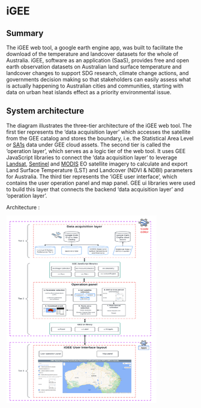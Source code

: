 # iGEE 

## Summary 
The iGEE web tool, a google earth engine app, was built to facilitate the download of the temperature and landcover datasets for the whole of Australia. iGEE, software as an application (SaaS), provides free and open earth observation datasets on Australian land surface temperature and landcover changes to support SDG research, climate change actions, and governments decision making so that stakeholders can easily assess what is actually happening to Australian cities and communities, starting with data on urban heat islands effect as a priority environmental issue.  

## System architecture 
The diagram illustrates the three-tier architecture of the iGEE web tool. The first tier represents the ‘data acquisition layer’ which accesses the satellite from the GEE catalog and stores the boundary, i.e. the Statistical Area Level or [SA1s](https://www.abs.gov.au/statistics/standards/australian-statistical-geography-standard-asgs-edition-3/jul2021-jun2026/main-structure-and-greater-capital-city-statistical-areas/statistical-area-level-1) data under GEE cloud assets. The second tier is called the ‘operation layer’, which serves as a logic tier of the web tool. It uses GEE JavaScript libraries to connect the ‘data acquisition layer’ to leverage [Landsat](https://developers.google.com/earth-engine/datasets/catalog/LANDSAT_LC08_C02_T1_L2), [Sentinel](https://developers.google.com/earth-engine/datasets/catalog/COPERNICUS_S2_SR) and [MODIS](https://developers.google.com/earth-engine/datasets/catalog/MODIS_061_MYD11A2) EO satellite imagery to calculate and export Land Surface Temperature (LST) and Landcover (NDVI & NDBI) parameters for Australia. The third tier represents the ‘iGEE user interface’, which contains the user operation panel and map panel. GEE ui libraries were used to build this layer that connects the backend ‘data acquisition layer’ and ‘operation layer’.

Architecture :

<img width="400" height="500" alt="image" src="https://github.com/IGEE-IHVI/iGEE-app/blob/main/iGEE_system_architecture.png">

